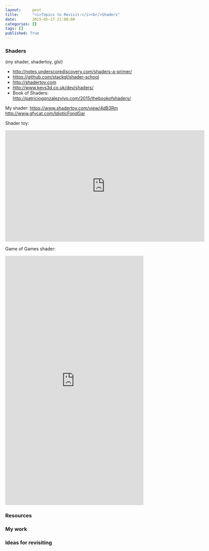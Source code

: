 ```yaml
---
layout:     post
title:      "<i>Topics to Revisit:</i><br/>Shaders"
date:       2015-05-17 21:00:00
categories: []
tags: []
published: True
---
```


### Shaders

(my shader, shadertoy, glsl)

* http://notes.underscorediscovery.com/shaders-a-primer/
* https://github.com/stackgl/shader-school
* http://shadertoy.com
* http://www.kevs3d.co.uk/dev/shaders/
* Book of Shaders: http://patriciogonzalezvivo.com/2015/thebookofshaders/

My shader: https://www.shadertoy.com/view/4dB3Rm
http://www.gfycat.com/IdioticFondGar

<!-- ![ray marching]({{ site.baseurl }}/images/ray_marching.gif) -->

Shader toy:

<iframe src="http://gfycat.com/ifr/IdioticFondGar" frameborder="0" scrolling="no" width="634" height="354" style="-webkit-backface-visibility: hidden;-webkit-transform: scale(1);" ></iframe>

Game of Games shader:

<iframe src="http://gfycat.com/ifr/ShinyRemoteBarnowl" frameborder="0" scrolling="no" width="440" height="792" style="-webkit-backface-visibility: hidden;-webkit-transform: scale(1);" ></iframe>



### Resources


### My work


### Ideas for revisiting
